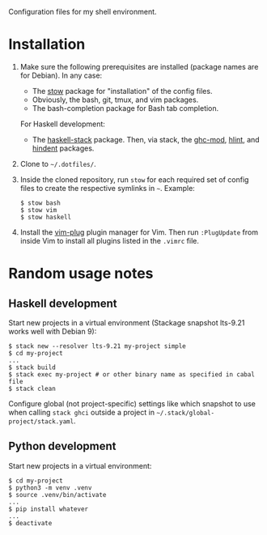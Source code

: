 Configuration files for my shell environment.

# Installation

 1. Make sure the following prerequisites are installed (package names are for
    Debian). In any case:

      * The [stow] package for "installation" of the config files.
      * Obviously, the bash, git, tmux, and vim packages.
      * The bash-completion package for Bash tab completion.

    For Haskell development:

      * The [haskell-stack] package. Then, via stack, the [ghc-mod], [hlint],
        and [hindent] packages.

 2. Clone to `~/.dotfiles/`.

 3. Inside the cloned repository, run `stow` for each required set of config
    files to create the respective symlinks in `~`. Example:

        $ stow bash
        $ stow vim
        $ stow haskell

 4. Install the [vim-plug] plugin manager for Vim. Then run `:PlugUpdate` from
    inside Vim to install all plugins listed in the `.vimrc` file.

[stow]: https://www.gnu.org/software/stow/
[haskell-stack]: https://docs.haskellstack.org/
[ghc-mod]: https://github.com/DanielG/ghc-mod
[hlint]: https://github.com/ndmitchell/hlint
[hindent]: https://github.com/commercialhaskell/hindent
[vim-plug]: https://github.com/junegunn/vim-plug

# Random usage notes

## Haskell development

Start new projects in a virtual environment (Stackage snapshot lts-9.21 works
well with Debian 9):

    $ stack new --resolver lts-9.21 my-project simple
    $ cd my-project
    ...
    $ stack build
    $ stack exec my-project # or other binary name as specified in cabal file
    $ stack clean

Configure global (not project-specific) settings like which snapshot to use when
calling `stack ghci` outside a project in `~/.stack/global-project/stack.yaml`.

## Python development

Start new projects in a virtual environment:

    $ cd my-project
    $ python3 -m venv .venv
    $ source .venv/bin/activate
    ...
    $ pip install whatever
    ...
    $ deactivate
